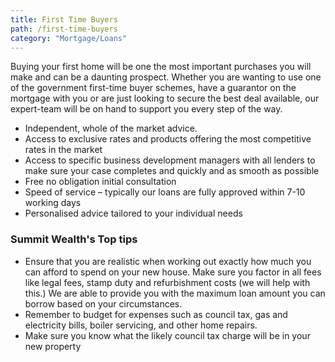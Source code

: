 ```yaml
---
title: First Time Buyers
path: /first-time-buyers
category: "Mortgage/Loans"
---
```


Buying your first home will be one the most important purchases you will make and can be a daunting prospect.
Whether you are wanting to use one of the government first-time buyer schemes, have a guarantor on the mortgage
with you or are just looking to secure the best deal available, our expert-team will be on hand to support you every
step of the way.

- Independent, whole of the market advice.
- Access to exclusive rates and products offering the most competitive rates in the market
- Access to specific business development managers with all lenders to make sure your case completes and quickly and as smooth as possible
- Free no obligation initial consultation
- Speed of service – typically our loans are fully approved within 7-10 working days
- Personalised advice tailored to your individual needs

### Summit Wealth's Top tips

- Ensure that you are realistic when working out exactly how much you can afford to spend on your new house.
  Make sure you factor in all fees like legal fees, stamp duty and refurbishment costs (we will help with this.)
  We are able to provide you with the maximum loan amount you can borrow based on your circumstances.
- Remember to budget for expenses such as council tax, gas and electricity bills, boiler servicing, and other home repairs.
- Make sure you know what the likely council tax charge will be in your new property
